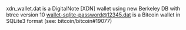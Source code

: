 xdn_wallet.dat is a DigitalNote [XDN] wallet using new Berkeley DB with btree version 10
wallet-sqlite-password@12345.dat is a Bitcoin wallet in SQLite3 format (see: bitcoin/bitcoin#19077)
